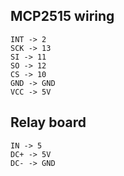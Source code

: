 
## MCP2515 wiring
```
INT -> 2
SCK -> 13
SI -> 11
SO -> 12
CS -> 10 
GND -> GND
VCC -> 5V
```

## Relay board
```
IN -> 5
DC+ -> 5V
DC- -> GND
```